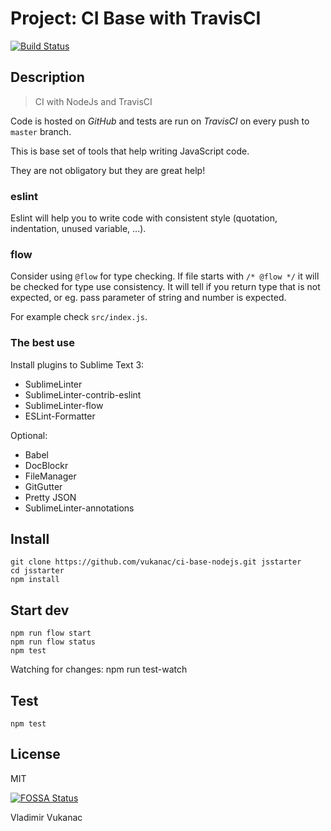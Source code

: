 # Project: CI Base with TravisCI

[![Build Status](https://travis-ci.org/vukanac/ci-base-nodejs.svg?branch=master)](https://travis-ci.org/vukanac/ci-base-nodejs)

## Description

> CI with NodeJs and TravisCI

Code is hosted on *GitHub* and tests are run on *TravisCI* on every push to `master` branch.


This is base set of tools that help writing JavaScript code.

They are not obligatory but they are great help!

### eslint

Eslint will help you to write code with consistent style (quotation, indentation, unused variable, ...).

### flow

Consider using `@flow` for type checking.
If file starts with `/* @flow */` it will be checked for type use consistency.
It will tell if you return type that is not expected, or eg. pass parameter of
string and number is expected.

For example check `src/index.js`.


### The best use

Install plugins to Sublime Text 3:

* SublimeLinter
* SublimeLinter-contrib-eslint
* SublimeLinter-flow
* ESLint-Formatter

Optional:

* Babel
* DocBlockr
* FileManager
* GitGutter
* Pretty JSON
* SublimeLinter-annotations


## Install


    git clone https://github.com/vukanac/ci-base-nodejs.git jsstarter
    cd jsstarter
    npm install

## Start dev

    npm run flow start
    npm run flow status
    npm test

Watching for changes:
    npm run test-watch


## Test

    npm test

## License

MIT

[![FOSSA Status](https://app.fossa.io/api/projects/git%2Bgithub.com%2Fvukanac%2Fci-base-nodejs.svg?type=large)](https://app.fossa.io/projects/git%2Bgithub.com%2Fvukanac%2Fci-base-nodejs?ref=badge_large)


Vladimir Vukanac

